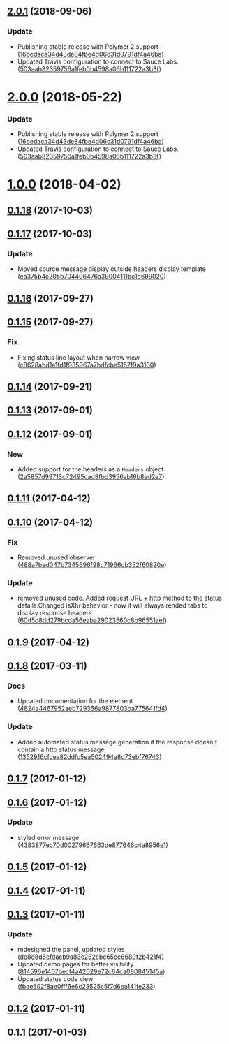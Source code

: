 <a name="2.0.1"></a>
## [2.0.1](https://github.com/advanced-rest-client/response-status-view/compare/0.1.17...2.0.1) (2018-09-06)


### Update

* Publishing stable release with Polymer 2 support ([16bedaca34d43de84fbe4d06c31d0791df4a46ba](https://github.com/advanced-rest-client/response-status-view/commit/16bedaca34d43de84fbe4d06c31d0791df4a46ba))
* Updated Travis configuration to connect to Sauce Labs. ([503aab82359756a1feb0b4598a06b111722a3b3f](https://github.com/advanced-rest-client/response-status-view/commit/503aab82359756a1feb0b4598a06b111722a3b3f))



<a name="2.0.0"></a>
# [2.0.0](https://github.com/advanced-rest-client/response-status-view/compare/0.1.17...2.0.0) (2018-05-22)


### Update

* Publishing stable release with Polymer 2 support ([16bedaca34d43de84fbe4d06c31d0791df4a46ba](https://github.com/advanced-rest-client/response-status-view/commit/16bedaca34d43de84fbe4d06c31d0791df4a46ba))
* Updated Travis configuration to connect to Sauce Labs. ([503aab82359756a1feb0b4598a06b111722a3b3f](https://github.com/advanced-rest-client/response-status-view/commit/503aab82359756a1feb0b4598a06b111722a3b3f))



<a name="1.0.0"></a>
# [1.0.0](https://github.com/advanced-rest-client/response-status-view/compare/0.1.17...1.0.0) (2018-04-02)




<a name="0.1.18"></a>
## [0.1.18](https://github.com/advanced-rest-client/response-status-view/compare/0.1.17...0.1.18) (2017-10-03)




<a name="0.1.17"></a>
## [0.1.17](https://github.com/advanced-rest-client/response-status-view/compare/0.1.16...0.1.17) (2017-10-03)


### Update

* Moved source message display outside headers display template ([ea375b4c205b704406476a39004111bc1d699020](https://github.com/advanced-rest-client/response-status-view/commit/ea375b4c205b704406476a39004111bc1d699020))



<a name="0.1.16"></a>
## [0.1.16](https://github.com/advanced-rest-client/response-status-view/compare/0.1.15...0.1.16) (2017-09-27)




<a name="0.1.15"></a>
## [0.1.15](https://github.com/advanced-rest-client/response-status-view/compare/0.1.14...0.1.15) (2017-09-27)


### Fix

* Fixing status line layout when narrow view ([c8628abd1a1fd1f935967a7bdfcbe5157f9a3130](https://github.com/advanced-rest-client/response-status-view/commit/c8628abd1a1fd1f935967a7bdfcbe5157f9a3130))



<a name="0.1.14"></a>
## [0.1.14](https://github.com/advanced-rest-client/response-status-view/compare/0.1.12...0.1.14) (2017-09-21)




<a name="0.1.13"></a>
## [0.1.13](https://github.com/advanced-rest-client/response-status-view/compare/0.1.12...0.1.13) (2017-09-01)




<a name="0.1.12"></a>
## [0.1.12](https://github.com/advanced-rest-client/response-status-view/compare/0.1.11...0.1.12) (2017-09-01)


### New

* Added support for the headers as a `Headers` object ([2a5857d99713c72495cad8fbd3956ab16b8ed2e7](https://github.com/advanced-rest-client/response-status-view/commit/2a5857d99713c72495cad8fbd3956ab16b8ed2e7))



<a name="0.1.11"></a>
## [0.1.11](https://github.com/advanced-rest-client/response-status-view/compare/0.1.10...v0.1.11) (2017-04-12)




<a name="0.1.10"></a>
## [0.1.10](https://github.com/advanced-rest-client/response-status-view/compare/0.1.8...v0.1.10) (2017-04-12)


### Fix

* Removed unused observer ([488a7bed047b7345696f98c71966cb352f60820e](https://github.com/advanced-rest-client/response-status-view/commit/488a7bed047b7345696f98c71966cb352f60820e))

### Update

* removed unused code. Added request URL + http method to the status details.Changed isXhr behavior - now it will always rended tabs to display response headers ([60d5d8dd279bcda56eaba29023560c8b96551aef](https://github.com/advanced-rest-client/response-status-view/commit/60d5d8dd279bcda56eaba29023560c8b96551aef))



<a name="0.1.9"></a>
## [0.1.9](https://github.com/advanced-rest-client/response-status-view/compare/0.1.8...v0.1.9) (2017-04-12)




<a name="0.1.8"></a>
## [0.1.8](https://github.com/advanced-rest-client/response-status-view/compare/0.1.7...v0.1.8) (2017-03-11)


### Docs

* Updated documentation for the element ([4824e4467952aeb729366a9877803ba775641fd4](https://github.com/advanced-rest-client/response-status-view/commit/4824e4467952aeb729366a9877803ba775641fd4))

### Update

* Added automated status message generation if the response doesn't contain a http status message. ([1352916cfcea82ddfc5ea502494a8d73ebf76743](https://github.com/advanced-rest-client/response-status-view/commit/1352916cfcea82ddfc5ea502494a8d73ebf76743))



<a name="0.1.7"></a>
## [0.1.7](https://github.com/advanced-rest-client/response-status-view/compare/0.1.6...v0.1.7) (2017-01-12)




<a name="0.1.6"></a>
## [0.1.6](https://github.com/advanced-rest-client/response-status-view/compare/0.1.4...v0.1.6) (2017-01-12)


### Update

* styled error message ([4383877ec70d00279667663de877646c4a8956e1](https://github.com/advanced-rest-client/response-status-view/commit/4383877ec70d00279667663de877646c4a8956e1))



<a name="0.1.5"></a>
## [0.1.5](https://github.com/advanced-rest-client/response-status-view/compare/0.1.4...v0.1.5) (2017-01-12)




<a name="0.1.4"></a>
## [0.1.4](https://github.com/advanced-rest-client/response-status-view/compare/0.1.3...v0.1.4) (2017-01-11)




<a name="0.1.3"></a>
## [0.1.3](https://github.com/advanced-rest-client/response-status-view/compare/0.1.1...v0.1.3) (2017-01-11)


### Update

* redesigned the panel, updated styles ([de8d8d6efdacb9a83e262cbc65ce6680f2b421f4](https://github.com/advanced-rest-client/response-status-view/commit/de8d8d6efdacb9a83e262cbc65ce6680f2b421f4))
* Updated demo pages for better visibility ([814596e1407becf4a42029e72c64ca080845145a](https://github.com/advanced-rest-client/response-status-view/commit/814596e1407becf4a42029e72c64ca080845145a))
* Updated status code view ([fbae502f8ae0fff6e6c23525c5f7d6ea141fe233](https://github.com/advanced-rest-client/response-status-view/commit/fbae502f8ae0fff6e6c23525c5f7d6ea141fe233))



<a name="0.1.2"></a>
## [0.1.2](https://github.com/advanced-rest-client/response-status-view/compare/0.1.1...v0.1.2) (2017-01-11)




<a name="0.1.1"></a>
## 0.1.1 (2017-01-03)




